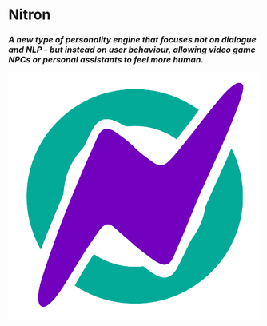 # Nitron

### *A new type of personality engine that focuses not on dialogue and NLP - but instead on user behaviour, allowing video game NPCs or personal assistants to feel more human.*

<img src="https://raw.githubusercontent.com/nitron-gaming/.github/main/NitronLogo.png" />

